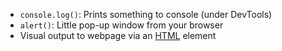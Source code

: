 - `console.log()`: Prints something to console (under DevTools) 
- `alert()`: Little pop-up window from your browser
- Visual output to webpage via an [HTML](contents-html.md) element
